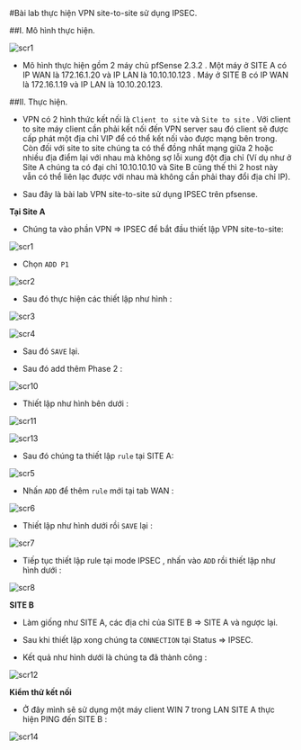 #Bài lab thực hiện VPN site-to-site sử dụng IPSEC.

##I. Mô hình thực hiện.

![scr1](http://i.imgur.com/1rPRQXx.png)

- Mô hình thực hiện gồm 2 máy chủ pfSense 2.3.2 . Một máy ở SITE A có IP WAN là 172.16.1.20 và IP LAN là 10.10.10.123
. Máy ở SITE B có IP WAN là 172.16.1.19 và IP LAN là 10.10.20.123.

##II. Thực hiện.

- VPN có 2 hình thức kết nối là `Client to site` và `Site to site` . Với client to site máy client cần phải kết nối đến 
VPN server sau đó client sẽ được cấp phát một địa chỉ VIP để có thể kết nối vào được mạng bên trong. Còn đối với 
site to site chúng ta có thể đồng nhất mạng giữa 2 hoặc nhiều địa điểm lại với nhau mà không sợ lỗi xung đột địa chỉ 
(Ví dụ như ở Site A chúng ta có đại chỉ 10.10.10.10 và Site B cũng thế thì 2 host này vẫn có thể liên lạc được với nhau mà
 không cần phải thay đổi địa chỉ IP).

- Sau đây là bài lab VPN site-to-site sử dụng IPSEC trên pfsense.

**Tại Site A**

- Chúng ta vào phần VPN => IPSEC để bắt đầu thiết lập VPN site-to-site:

![scr1](http://i.imgur.com/eVYoCbo.png)

- Chọn `ADD P1`

![scr2](http://i.imgur.com/UHdkJ5e.png)

- Sau đó thực hiện các thiết lập như hình :

![scr3](http://i.imgur.com/UDibunZ.png)

![scr4](http://i.imgur.com/RMXpqth.png)

- Sau đó `SAVE` lại.

- Sau đó add thêm Phase 2 : 

![scr10](http://i.imgur.com/uqFyL4O.png)

- Thiết lập như hình bên dưới : 

![scr11](http://i.imgur.com/1V3xaEA.png)

![scr13](http://i.imgur.com/XVQKfoG.png)

- Sau đó chúng ta thiết lập `rule` tại SITE A:

![scr5](http://i.imgur.com/JfZEK2K.png)

- Nhấn `ADD` để thêm `rule` mới tại tab WAN :

![scr6](http://i.imgur.com/kPhwKck.png)

- Thiết lập như hình dưới rồi `SAVE` lại :

![scr7](http://i.imgur.com/a0kbjk9.png)

- Tiếp tục thiết lập rule tại mode IPSEC , nhấn vào `ADD` rồi thiết lập như hình dưới :

![scr8](http://i.imgur.com/FWcNgtA.png)

**SITE B**

- Làm giống như SITE A, các địa chỉ của SITE B => SITE A và ngược lại.

- Sau khi thiết lập xong chúng ta `CONNECTION` tại Status => IPSEC.

- Kết quả như hình dưới là chúng ta đã thành công :

![scr12](http://i.imgur.com/WvVFoIx.png)

**Kiểm thử kết nối**

- Ở đây mình sẽ sử dụng một máy client WIN 7 trong LAN SITE A thực hiện PING đến SITE B :

![scr14](http://i.imgur.com/hxU65Ou.png)